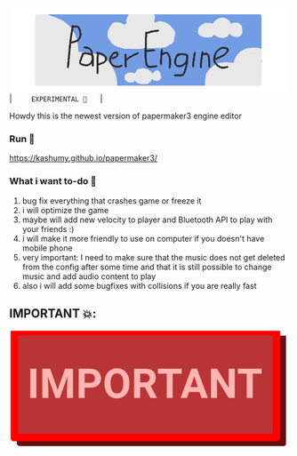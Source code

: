![Papermaker](https://raw.githubusercontent.com/Kashumy/assets/main/papermaker.png)
|  &nbsp; &nbsp;&nbsp;&nbsp;    ` EXPERIMENTAL 🌺` &nbsp;&nbsp;&nbsp;&nbsp;   |

Howdy this is the newest version of papermaker3 engine editor
### Run 🌱
https://kashumy.github.io/papermaker3/
### What i want to-do 🌵
1. bug fix everything that crashes game or freeze it
2. i will optimize the game
3. maybe will add new velocity to player and Bluetooth API to play with your friends :)
4. i will make it more friendly to use on computer if you doesn't have mobile phone
5.  very important: I need to make sure that the music does not get deleted from the config after some time and that it is still possible to change music and add audio content to play
6.  also i will add some bugfixes with collisions if you are really fast 


## IMPORTANT 💥: 
[![Important Informations](https://raw.githubusercontent.com/Kashumy/assets/main/important.png)](IMPORTANT.md)


